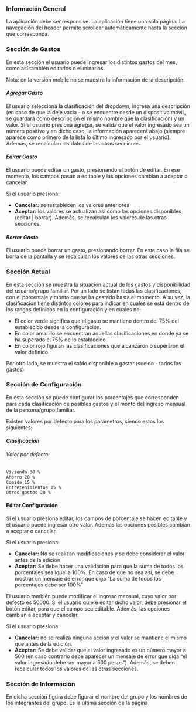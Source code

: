 ### Información General

La aplicación debe ser responsive.
La aplicación tiene una sola página. La navegación del header permite scrollear automáticamente hasta la sección que corresponda.

### Sección de Gastos
En esta sección el usuario puede ingresar los distintos gastos del mes, como así también editarlos o eliminarlos.

Nota: en la versión mobile no se muestra la información de la descripción.

#### *Agregar Gasto*

El usuario selecciona la clasificación del dropdown, ingresa una descripción (en caso de que la deje vacia  - o se encuentre desde un dispositivo móvil,, se guardará como descripción el mismo nombre que la clasificación) y un valor. Si el usuario presiona agregar, se valida que el valor ingresado sea un número positivo y en dicho caso, la información aparecerá abajo (siempre aparece como primero de la lista lo último ingresado por el usuario). Además, se recalculan los datos de las otras secciones.

#### *Editar Gasto*

El usuario puede editar un gasto, presionando el botón de editar. En ese momento, los campos pasan a editable y las opciones cambian a aceptar o cancelar.

Si el usuario presiona:
- **Cancelar:** se restablecen los valores anteriores
- **Aceptar:** los valores se actualizan así como las opciones disponibles (editar | borrar). Además, se recalculan los valores de las otras secciones.

#### *Borrar Gasto*

El usuario puede borrar un gasto, presionando borrar. En este caso la fila se borra de la pantalla y se recalculan los valores de las otras secciones.

### Sección Actual

En esta sección se muestra la situación actual de los gastos y disponibilidad del usuario/grupo familiar.
Por un lado se listan todas las clasificaciones, con el porcentaje y monto que se ha gastado hasta el momento.
A su vez, la clasificación tiene distintos colores para indicar en cuales se está dentro de los rangos definidos en la configuración y en cuales no:

- El color verde significa que el gasto se mantiene dentro del 75% del establecido desde la configuración.
- En color amarillo se encuentran aquellas clasificaciones en donde ya se ha superado el 75% de lo establecido
- En color rojo figuran las clasificaciones que alcanzaron o superaron el valor definido.


Por otro lado, se muestra el saldo disponible a gastar (sueldo - todos los gastos)

### Sección de Configuración

En esta sección se puede configurar los porcentajes que corresponden para cada clasificación de posibles gastos y el monto del ingreso mensual de la persona/grupo familiar.

Existen valores por defecto para los parámetros, siendo estos los siguientes:


#### *Clasificación*
###### Valor por defecto:

```
Vivienda 30 %
Ahorro 20 %
Comida 15 %
Entretenimientos 15 %
Otros gastos 20 %
```

#### Editar Configuración

Si el usuario presiona editar, los campos de porcentaje se hacen editable y el usuario puede ingresar otro valor. Además las opciones posibles cambian a aceptar o cancelar.

Si el usuario presiona:  
- **Cancelar:** No se realizan modificaciones y se debe considerar el valor antes de la edición  
- **Aceptar:** Se debe hacer una validación para que la suma de todos los porcentajes sea igual a 100%. En caso de que no sea así, se debe mostrar un mensaje de error que diga “La suma de todos los porcentajes debe ser 100%”

El usuario también puede modificar el ingreso mensual, cuyo valor por defecto es 50000. Si el usuario quiere editar dicho valor, debe presionar el botón editar, para que el campo sea editable. Además, las opciones cambian a aceptar y cancelar.

Si el usuario presiona:
- **Cancelar:** no se realiza ninguna acción y el valor se mantiene el mismo que antes de la edición.  
- **Aceptar:** Se debe validar que el valor ingresado es un número mayor a 500 (en caso contrario debe aparecer un mensaje de error que diga “el valor ingresado debe ser mayor a 500 pesos”). Además, se deben recalcular todos los valores de las otras secciones.
 
### Sección de Información

En dicha sección figura debe figurar el nombre del grupo y los nombres de los integrantes del grupo.
Es la última sección de la página

